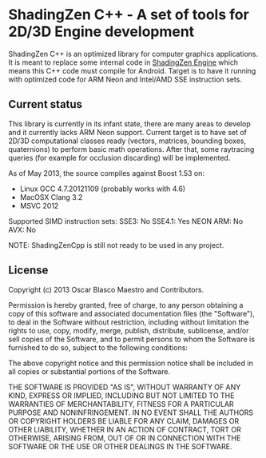 ﻿# ShadingZen C++ - A set of tools for 2D/3D Engine development

ShadingZen C++ is an optimized library for computer graphics applications. It is meant to replace some internal code in [ShadingZen
Engine](https://github.com/TraxNet/ShadingZen) which means this C++ code must compile for Android. Target is to have it running 
with optimized code for ARM Neon and Intel/AMD SSE instruction sets.


## Current status

This library is currently in its infant state, there are many areas to develop and it currently lacks ARM Neon support. 
Current target is to have set of 2D/3D computational classes ready (vectors, matrices, bounding boxes, quaternions) to perform basic math operations.
After that, some raytracing queries (for example for occlusion discarding) will be implemented. 

As of May 2013, the source compiles against Boost 1.53 on:
- Linux GCC 4.7.20121109 (probably works with 4.6)
- MacOSX Clang 3.2
- MSVC 2012

Supported SIMD instruction sets: 
SSE3: No
SSE4.1: Yes
NEON ARM: No
AVX: No

NOTE: ShadingZenCpp is still not ready to be used in any project.


## License

Copyright (c) 2013 Oscar Blasco Maestro and Contributors.

Permission is hereby granted, free of charge, to any person obtaining a copy of this software and associated documentation files (the "Software"), to deal in the Software without restriction, including without limitation the rights to use, copy, modify, merge, publish, distribute, sublicense, and/or sell copies of the Software, and to permit persons to whom the Software is furnished to do so, subject to the following conditions:

The above copyright notice and this permission notice shall be included in all copies or substantial portions of the Software.

THE SOFTWARE IS PROVIDED "AS IS", WITHOUT WARRANTY OF ANY KIND, EXPRESS OR IMPLIED, INCLUDING BUT NOT LIMITED TO THE WARRANTIES OF MERCHANTABILITY, FITNESS FOR A PARTICULAR PURPOSE AND NONINFRINGEMENT. IN NO EVENT SHALL THE AUTHORS OR COPYRIGHT HOLDERS BE LIABLE FOR ANY CLAIM, DAMAGES OR OTHER LIABILITY, WHETHER IN AN ACTION OF CONTRACT, TORT OR OTHERWISE, ARISING FROM, OUT OF OR IN CONNECTION WITH THE SOFTWARE OR THE USE OR OTHER DEALINGS IN THE SOFTWARE.

